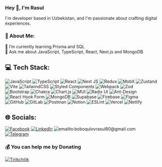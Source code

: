 <!-- ![](https://readme-typing-svg.herokuapp.com?font=Montserrat&color=coral&lines/=I'm+a+JavaScript+Developer;I'm+a+React+JS+Developer;I'm+a+NextJS+Developer;) -->

### Hey 👋, I'm Rasul
I'm developer based in Uzbekistan, and I'm passionate about crafting digital experiences.

### 💫 About Me:

🌱 I’m currently learning Prisma and SQL <br>💬 Ask me about JavaScript, TypeScript, React, Next.js and MongoDB



## 💻 Tech Stack:
![JavaScript](https://img.shields.io/badge/Javascript-%23323330.svg?logo=javascript&logoColor=%23F7DF1E) ![TypeScript](https://img.shields.io/badge/Typescript-%23007ACC.svg?logo=typescript&logoColor=white) ![React](https://img.shields.io/badge/React-%2320232a.svg?logo=react&logoColor=%2361DAFB) ![Next JS](https://img.shields.io/badge/Next-black?logo=next.js&logoColor=white) ![Redux](https://img.shields.io/badge/Redux-%23593d88.svg?logo=redux&logoColor=white) ![MobX](https://img.shields.io/badge/MobX-FF6C37.svg?logoColor=white) ![Zustand](https://img.shields.io/badge/Zustand-18392B.svg?logoColor=white) ![Vite](https://img.shields.io/badge/Vite-%23646CFF.svg?logo=vite&logoColor=white) ![TailwindCSS](https://img.shields.io/badge/Tailwindcss-%2338B2AC.svg?logo=tailwind-css&logoColor=white) ![Styled Components](https://img.shields.io/badge/Styled--Components-DB7093?logo=styled-components&logoColor=white) ![Webpack](https://img.shields.io/badge/Webpack-%238DD6F9.svg?logo=webpack&logoColor=black) ![Zod](https://img.shields.io/badge/Zod-%233068b7.svg?logo=zod&logoColor=white) ![Bootstrap](https://img.shields.io/badge/Bootstrap-%238511FA.svg?logo=bootstrap&logoColor=white) ![Chakra](https://img.shields.io/badge/Chakra-%234ED1C5.svg?logo=chakraui&logoColor=white) ![Chart.js](https://img.shields.io/badge/Chart.js-F5788D.svg?logo=chart.js&logoColor=white) ![MUI](https://img.shields.io/badge/MUI-%230081CB.svg?logo=mui&logoColor=white) ![Radix UI](https://img.shields.io/badge/Radix%20ui-161618.svg?logo=radix-ui&logoColor=white) ![Ant-Design](https://img.shields.io/badge/-AntDesign-%230170FE?logo=ant-design&logoColor=white) ![React Hook Form](https://img.shields.io/badge/React%20Hook%20Form-%23EC5990.svg?logo=reacthookform&logoColor=white) ![MongoDB](https://img.shields.io/badge/MongoDB-%234ea94b.svg?logo=mongodb&logoColor=white) ![Supabase](https://img.shields.io/badge/Supabase-3ECF8E?logo=supabase&logoColor=white) ![Firebase](https://img.shields.io/badge/Firebase-a08021?logo=firebase&logoColor=ffcd34) ![Figma](https://img.shields.io/badge/Figma-%23F24E1E.svg?logo=figma&logoColor=white) ![GitHub](https://img.shields.io/badge/Github-%23121011.svg?logo=github&logoColor=white) ![GitLab](https://img.shields.io/badge/Gitlab-%23181717.svg?logo=gitlab&logoColor=white) ![Postman](https://img.shields.io/badge/Postman-FF6C37?logo=postman&logoColor=white) ![Notion](https://img.shields.io/badge/Notion-%23000000.svg?logo=notion&logoColor=white) ![ESLint](https://img.shields.io/badge/ESLint-4B3263?logo=eslint&logoColor=white)
![Vercel](https://img.shields.io/badge/Vercel-%23000000.svg?logo=vercel&logoColor=white) ![Netlify](https://img.shields.io/badge/Netlify-%23000000.svg?logo=netlify&logoColor=#00C7B7)

## 🌐 Socials:

[![Facebook](https://img.shields.io/badge/Facebook-%231877F2.svg?logo=Facebook&logoColor=white)](https://facebook.com/https://www.facebook.com/rasul.boboqulov) [![LinkedIn](https://img.shields.io/badge/Linkedin-%230077B5.svg?logo=linkedin&logoColor=white)](https://linkedin.com/in/https://www.linkedin.com/in/rasul-boboqulov/) ![emailto:boboqulovrasul80@gmail.com](https://img.shields.io/badge/Gmail-082032?logo=Gmail&logoColor=#EA4335)
[![Telegram](https://img.shields.io/badge/-Telegram-082032?logo=Telegram&logoColor=#26A5E4)](https://t.me/boboqulovrasul)

### 💰 You can help me by Donating

 [![Tirikchilik](https://img.shields.io/badge/Tirikchilik-ffdd00?style=for-the-badge)](https://tirikchilik.uz/rasulwebs)
<!-- [![Ko-Fi](https://img.shields.io/badge/Ko--fi-F16061?style=for-the-badge&logo=ko-fi&logoColor=white)](https://ko-fi.com/https://ko-fi.com/rasulweb) -->

<!-- Proudly created with GPRM ( https://gprm.itsvg.in ) -->

